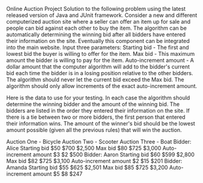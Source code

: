 Online Auction Project
Solution to the following problem using the latest released version of Java and JUnit framework.
Consider a new and different computerized auction site where a seller can offer an item up for sale and people can bid against each other to buy the item. The algorithm can be automatically determining the winning bid after all bidders have entered their information on the site. Eventually this component can be integrated into the main website.
Input three parameters:
Starting bid - The first and lowest bid the buyer is willing to offer for the item.
Max bid - This maximum amount the bidder is willing to pay for the item.
Auto-increment amount - A dollar amount that the computer algorithm will add to the bidder's current bid each time the bidder is in a losing position relative to the other bidders. The algorithm should never let the current bid exceed the Max bid. The algorithm should only allow increments of the exact auto-increment amount.


Here is the data to use for your testing. In each case the algorithm should determine the winning bidder and the amount of the winning bid. The bidders are listed in the order they entered their information on the site. If there is a tie between two or more bidders, the first person that entered their information wins. The amount of the winner's bid should be the lowest amount possible (given all the previous rules) that will win the auction.

Auction One - Bicycle
Auction Two - Scooter
Auction Three - Boat
Bidder: Alice
Starting bid
$50
$700
$2,500
Max bid
$80
$725
$3,000
Auto-increment amount
$3
$2
$500
Bidder: Aaron
Starting bid
$60
$599
$2,800
Max bid
$82
$725
$3,100
Auto-increment amount
$2
$15
$201
Bidder: Amanda
Starting bid
$55
$625
$2,501
Max bid
$85
$725
$3,200
Auto-increment amount
$5
$8
$247
